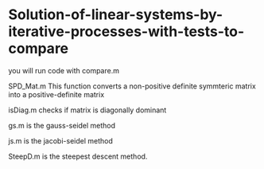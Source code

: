 # Solution-of-linear-systems-by-iterative-processes-with-tests-to-compare

you will run code with compare.m 

SPD_Mat.m This function converts a non-positive definite symmteric matrix into a positive-definite matrix

isDiag.m checks if matrix is diagonally dominant

gs.m is the gauss-seidel method

js.m is the jacobi-seidel method

SteepD.m is the steepest descent method.
